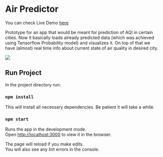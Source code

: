 # Air Predictor

You can check Live Demo <a href="https://przemyslawsarnacki.github.io/air-predictor/">here</a> 

Prototype for an app that would be meant for prediction of AQI in certain cities. 
Now it basically loads already predicted data (which was achieved using Tensorflow Probability model) and visualizes it. On top of that we have (almost) real time info about current state of air quality in desired city.

![](preview/preview.gif)

## Run Project

In the project directory run:

### `npm install`

This will install all necessary dependencies. Be patient it will take a while.

### `npm start`

Runs the app in the development mode.\
Open [http://localhost:3000](http://localhost:3000) to view it in the browser.

The page will reload if you make edits.\
You will also see any lint errors in the console.
